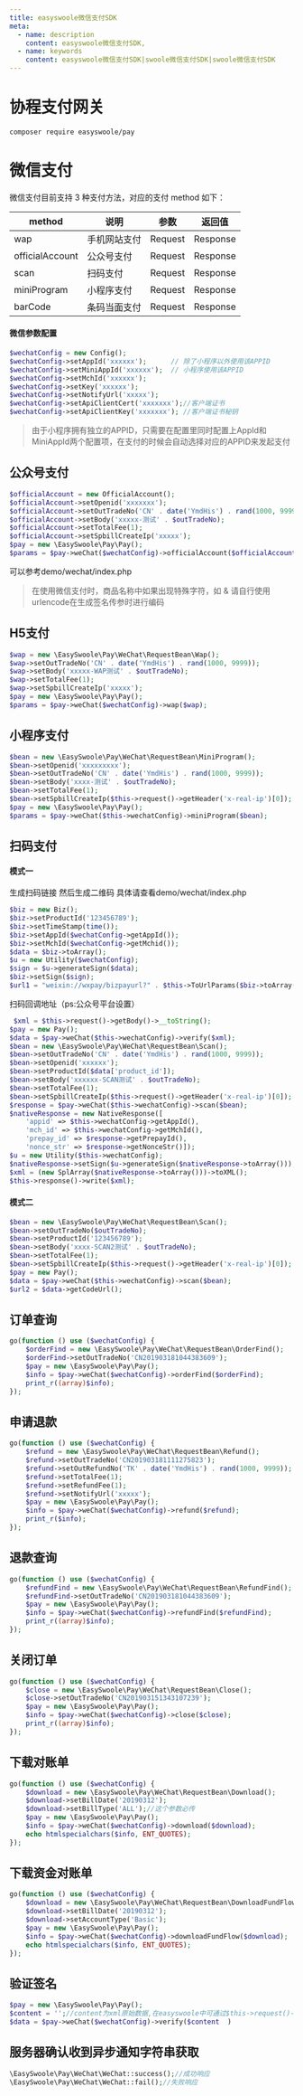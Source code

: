 ```yaml
---
title: easyswoole微信支付SDK
meta:
  - name: description
    content: easyswoole微信支付SDK,
  - name: keywords
    content: easyswoole微信支付SDK|swoole微信支付SDK|swoole微信支付SDK
---
```

# 协程支付网关
```
composer require easyswoole/pay
```


# 微信支付


微信支付目前支持 3 种支付方法，对应的支付 method 如下：

| method         | 说明         | 参数    | 返回值   |
| --------       | ------------ | ------- | -------- |
| wap            | 手机网站支付 | Request | Response |
| officialAccount| 公众号支付   | Request | Response |
| scan           | 扫码支付     | Request | Response |
| miniProgram    | 小程序支付   | Request | Response |
| barCode  | 条码当面支付 | Request | Response  |

#### 微信参数配置

```php
$wechatConfig = new Config();
$wechatConfig->setAppId('xxxxxx');      // 除了小程序以外使用该APPID
$wechatConfig->setMiniAppId('xxxxxx');  // 小程序使用该APPID
$wechatConfig->setMchId('xxxxxx');
$wechatConfig->setKey('xxxxxx');
$wechatConfig->setNotifyUrl('xxxxx');
$wechatConfig->setApiClientCert('xxxxxxx');//客户端证书
$wechatConfig->setApiClientKey('xxxxxxx'); //客户端证书秘钥
```

> 由于小程序拥有独立的APPID，只需要在配置里同时配置上AppId和MiniAppId两个配置项，在支付的时候会自动选择对应的APPID来发起支付

## 公众号支付

```php
$officialAccount = new OfficialAccount();
$officialAccount->setOpenid('xxxxxxx');
$officialAccount->setOutTradeNo('CN' . date('YmdHis') . rand(1000, 9999));
$officialAccount->setBody('xxxxx-测试' . $outTradeNo);
$officialAccount->setTotalFee(1);
$officialAccount->setSpbillCreateIp('xxxxx');
$pay = new \EasySwoole\Pay\Pay();
$params = $pay->weChat($wechatConfig)->officialAccount($officialAccount);
```
可以参考demo/wechat/index.php 

> 在使用微信支付时，商品名称中如果出现特殊字符，如 & 请自行使用urlencode在生成签名传参时进行编码

## H5支付

```php
$wap = new \EasySwoole\Pay\WeChat\RequestBean\Wap();
$wap->setOutTradeNo('CN' . date('YmdHis') . rand(1000, 9999));
$wap->setBody('xxxxx-WAP测试' . $outTradeNo);
$wap->setTotalFee(1);
$wap->setSpbillCreateIp('xxxxx');
$pay = new \EasySwoole\Pay\Pay();
$params = $pay->weChat($wechatConfig)->wap($wap);
```
## 小程序支付
```php
$bean = new \EasySwoole\Pay\WeChat\RequestBean\MiniProgram();
$bean->setOpenid('xxxxxxxxx');
$bean->setOutTradeNo('CN' . date('YmdHis') . rand(1000, 9999));
$bean->setBody('xxxx-测试' . $outTradeNo);
$bean->setTotalFee(1);
$bean->setSpbillCreateIp($this->request()->getHeader('x-real-ip')[0]);
$pay = new \EasySwoole\Pay\Pay();
$params = $pay->weChat($this->wechatConfig)->miniProgram($bean);
```

## 扫码支付 

#### 模式一  

生成扫码链接 然后生成二维码 具体请查看demo/wechat/index.php

```php
$biz = new Biz();
$biz->setProductId('123456789');
$biz->setTimeStamp(time());
$biz->setAppId($wechatConfig->getAppId());
$biz->setMchId($wechatConfig->getMchid());
$data = $biz->toArray();
$u = new Utility($wechatConfig);
$sign = $u->generateSign($data);
$biz->setSign($sign);
$url1 = "weixin://wxpay/bizpayurl?" . $this->ToUrlParams($biz->toArray());
```

扫码回调地址（ps:公众号平台设置）

```php
 $xml = $this->request()->getBody()->__toString();
$pay = new Pay();
$data = $pay->weChat($this->wechatConfig)->verify($xml);
$bean = new \EasySwoole\Pay\WeChat\RequestBean\Scan();
$bean->setOutTradeNo('CN' . date('YmdHis') . rand(1000, 9999));
$bean->setOpenid('xxxxxx');
$bean->setProductId($data['product_id']);
$bean->setBody('xxxxxx-SCAN测试' . $outTradeNo);
$bean->setTotalFee(1);
$bean->setSpbillCreateIp($this->request()->getHeader('x-real-ip')[0]);
$response = $pay->weChat($this->wechatConfig)->scan($bean);
$nativeResponse = new NativeResponse([
    'appid' => $this->wechatConfig->getAppId(),
    'mch_id' => $this->wechatConfig->getMchId(),
    'prepay_id' => $response->getPrepayId(),
    'nonce_str' => $response->getNonceStr()]);
$u = new Utility($this->wechatConfig);
$nativeResponse->setSign($u->generateSign($nativeResponse->toArray()));
$xml = (new SplArray($nativeResponse->toArray()))->toXML();
$this->response()->write($xml);
```
#### 模式二

```php
$bean = new \EasySwoole\Pay\WeChat\RequestBean\Scan();
$bean->setOutTradeNo($outTradeNo);
$bean->setProductId('123456789');
$bean->setBody('xxxx-SCAN2测试' . $outTradeNo);
$bean->setTotalFee(1);
$bean->setSpbillCreateIp($this->request()->getHeader('x-real-ip')[0]);
$pay = new Pay();
$data = $pay->weChat($this->wechatConfig)->scan($bean);
$url2 = $data->getCodeUrl();
```

## 订单查询

```php
go(function () use ($wechatConfig) {
    $orderFind = new \EasySwoole\Pay\WeChat\RequestBean\OrderFind();
    $orderFind->setOutTradeNo('CN201903181044383609');
    $pay = new \EasySwoole\Pay\Pay();
    $info = $pay->weChat($wechatConfig)->orderFind($orderFind);
    print_r((array)$info);
});
```

## 申请退款

```php
go(function () use ($wechatConfig) {
    $refund = new \EasySwoole\Pay\WeChat\RequestBean\Refund();
    $refund->setOutTradeNo('CN201903181111275823');
    $refund->setOutRefundNo('TK' . date('YmdHis') . rand(1000, 9999));
    $refund->setTotalFee(1);
    $refund->setRefundFee(1);
    $refund->setNotifyUrl('xxxxx');
    $pay = new \EasySwoole\Pay\Pay();
    $info = $pay->weChat($wechatConfig)->refund($refund);
    print_r($info);
});
```

## 退款查询

```php
go(function () use ($wechatConfig) {
    $refundFind = new \EasySwoole\Pay\WeChat\RequestBean\RefundFind();
    $refundFind->setOutTradeNo('CN201903181044383609');
    $pay = new \EasySwoole\Pay\Pay();
    $info = $pay->weChat($wechatConfig)->refundFind($refundFind);
    print_r((array)$info);
});
```

## 关闭订单

```php
go(function () use ($wechatConfig) {
    $close = new \EasySwoole\Pay\WeChat\RequestBean\Close();
    $close->setOutTradeNo('CN201903151343107239');
    $pay = new \EasySwoole\Pay\Pay();
    $info = $pay->weChat($wechatConfig)->close($close);
    print_r((array)$info);
});
```

## 下载对账单

```php
go(function () use ($wechatConfig) {
    $download = new \EasySwoole\Pay\WeChat\RequestBean\Download();
    $download->setBillDate('20190312');
    $download->setBillType('ALL');//这个参数必传
    $pay = new \EasySwoole\Pay\Pay();
    $info = $pay->weChat($wechatConfig)->download($download);
    echo htmlspecialchars($info, ENT_QUOTES);
});
```

## 下载资金对账单

```php
go(function () use ($wechatConfig) {
    $download = new \EasySwoole\Pay\WeChat\RequestBean\DownloadFundFlow();
    $download->setBillDate('20190312');
    $download->setAccountType('Basic');
    $pay = new \EasySwoole\Pay\Pay();
    $info = $pay->weChat($wechatConfig)->downloadFundFlow($download);
    echo htmlspecialchars($info, ENT_QUOTES);
});
```

## 验证签名

```php
$pay = new \EasySwoole\Pay\Pay();
$content = '';//content为xml原始数据,在easyswoole中可通过$this->request()->getBody()->__toString()取出
$data = $pay->weChat($wechatConfig)->verify($content  )
```

## 服务器确认收到异步通知字符串获取

```php
\EasySwoole\Pay\WeChat\WeChat::success();//成功响应
\EasySwoole\Pay\WeChat\WeChat::fail();//失败响应
```
